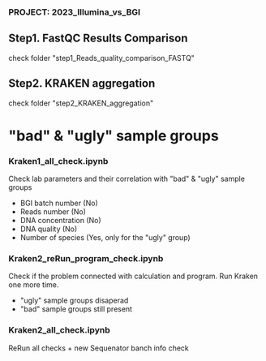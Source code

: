 ### PROJECT: 2023_Illumina_vs_BGI

## Step1. FastQC Results Comparison
check folder "step1_Reads_quality_comparison_FASTQ"
## Step2. KRAKEN aggregation
check folder "step2_KRAKEN_aggregation"

# "bad" & "ugly" sample groups
### Kraken1_all_check.ipynb
Check lab parameters and their correlation with "bad" & "ugly" sample groups
- BGI batch number (No)
- Reads number (No)
- DNA concentration (No)
- DNA quality (No)
- Number of species (Yes, only for the "ugly" group)

### Kraken2_reRun_program_check.ipynb
Check if the problem connected with calculation and program. Run Kraken one more time.
- "ugly" sample groups disaperad 
- "bad" sample groups still present

### Kraken2_all_check.ipynb
ReRun all checks + new Sequenator banch info check

